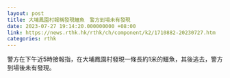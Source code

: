 ```yaml
---
layout: post
title: 大埔鳳園村報稱發現鱷魚　警方到場未有發現　
date: 2023-07-27 19:14:20.000000000 +08:00
link: https://news.rthk.hk/rthk/ch/component/k2/1710882-20230727.htm
categories: rthk
---
```


警方在下午近5時接報指，在大埔鳳園村發現一條長約1米的鱷魚，其後逃去，警方到場後未有發現。
